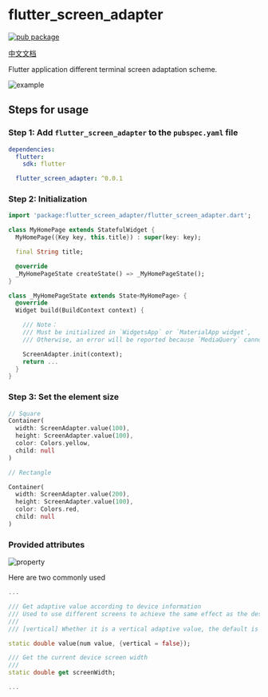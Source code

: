 # flutter_screen_adapter

[![pub package](https://img.shields.io/pub/v/flutter_screen_adapter.svg)](https://pub.dartlang.org/packages/flutter_screen_adapter)

[中文文档](https://github.com/tal-tech/flutter_screen_adapter/blob/master/README.md)

Flutter application different terminal screen adaptation scheme.

<img src='https://raw.githubusercontent.com/tal-tech/flutter_screen_adapter/master/doc/example.png' alt='example' />

## Steps for usage

### Step 1: Add `flutter_screen_adapter` to the `pubspec.yaml` file

```yaml
dependencies:
  flutter:
    sdk: flutter

  flutter_screen_adapter: ^0.0.1
```

### Step 2: Initialization

```dart
import 'package:flutter_screen_adapter/flutter_screen_adapter.dart';

class MyHomePage extends StatefulWidget {
  MyHomePage({Key key, this.title}) : super(key: key);

  final String title;

  @override
  _MyHomePageState createState() => _MyHomePageState();
}

class _MyHomePageState extends State<MyHomePage> {
  @override
  Widget build(BuildContext context) {

    /// Note：
    /// Must be initialized in `WidgetsApp` or `MaterialApp widget`,
    /// Otherwise, an error will be reported because `MediaQuery` cannot be found.

    ScreenAdapter.init(context);
    return ...
  }
}
```

### Step 3: Set the element size

```dart
// Square
Container(
  width: ScreenAdapter.value(100),
  height: ScreenAdapter.value(100),
  color: Colors.yellow,
  child: null
)

// Rectangle

Container(
  width: ScreenAdapter.value(200),
  height: ScreenAdapter.value(100),
  color: Colors.red,
  child: null
)

```

### Provided attributes

<img src="https://raw.githubusercontent.com/tal-tech/flutter_screen_adapter/master/doc/property.png" alt="property"  >

Here are two commonly used

```dart
...

/// Get adaptive value according to device information
/// Used to use different screens to achieve the same effect as the design draft
///
/// [vertical] Whether it is a vertical adaptive value, the default is horizontal

static double value(num value, {vertical = false});

/// Get the current device screen width
///
static double get screenWidth;

...
```
